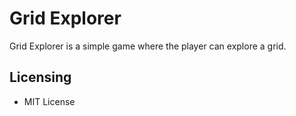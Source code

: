 # Grid Explorer
Grid Explorer is a simple game where the player can explore a grid.

## Licensing
- MIT License